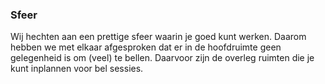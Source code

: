 ### Sfeer

Wij hechten aan een prettige sfeer waarin je goed kunt werken. Daarom hebben we met elkaar afgesproken dat er in de hoofdruimte geen gelegenheid is om (veel) te bellen. Daarvoor zijn de overleg ruimten die je kunt inplannen voor bel sessies.
